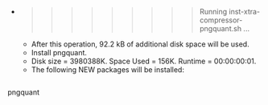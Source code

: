 * >>>>>>>>> Running inst-xtra-compressor-pngquant.sh ...
  * After this operation, 92.2 kB of additional disk space will be used.
  * Install pngquant.
  * Disk size = 3980388K. Space Used = 156K. Runtime = 00:00:00:01.
  * The following NEW packages will be installed:
  ```bash
pngquant
  ```
